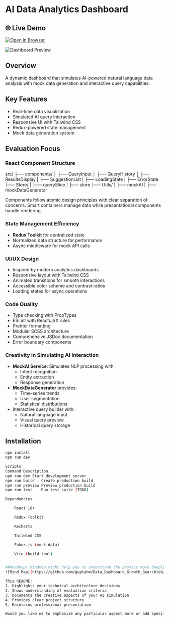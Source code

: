 # AI Data Analytics Dashboard

## 🌐 Live Demo
[![Open in Browser](https://img.shields.io/badge/View-Live_Demo-green?style=for-the-badge)](https://natural-language-data-dashboard.onrender.com)

![Dashboard Preview](https://raw.githubusercontent.com/GuptaHarry/Natural_Language_Data_Dashboard/main/MindMap.png)
## Overview
A dynamic dashboard that simulates AI-powered natural language data analysis with mock data generation and interactive query capabilities.

## Key Features
- Real-time data visualization
- Simulated AI query interaction
- Responsive UI with Tailwind CSS
- Redux-powered state management
- Mock data generation system

## Evaluation Focus

### React Component Structure
src/
├── components/
│ ├── QueryInput
│ ├── QueryHistory
│ ├── ResultsDisplay
| ├── SuggestionList
| ├── LoadingState
| ├── ErrorState
├── Store/
| ├── querySlice
| ├── store
├── Utils/
| ├── mockAI
| ├── mockDataGenerator


Components follow atomic design principles with clear separation of concerns. Smart containers manage data while presentational components handle rendering.

### State Management Efficiency
- **Redux Toolkit** for centralized state
- Normalized data structure for performance
- Async middleware for mock API calls

### UI/UX Design
- Inspired by modern analytics dashboards
- Responsive layout with Tailwind CSS
- Animated transitions for smooth interactions
- Accessible color scheme and contrast ratios
- Loading states for async operations

### Code Quality
- Type checking with PropTypes
- ESLint with React/JSX rules
- Prettier formatting
- Modular SCSS architecture
- Comprehensive JSDoc documentation
- Error boundary components

### Creativity in Simulating AI Interaction
- **MockAI Service**: Simulates NLP processing with:
  - Intent recognition
  - Entity extraction
  - Response generation
- **MockDataGenerator** provides:
  - Time-series trends
  - User segmentation
  - Statistical distributions
- Interactive query builder with:
  - Natural language input
  - Visual query preview
  - Historical query storage

## Installation
```bash
npm install
npm run dev

Scripts
Command	Description
npm run dev	Start development server
npm run build	Create production build
npm run preview	Preview production build
npm run test	Run test suite (TODO)

Dependencies

    React 18+

    Redux Toolkit

    Recharts

    Tailwind CSS

    Faker.js (mock data)

    Vite (build tool)


##Roadmap/ MindMap might help you to understand the project more deeply
![Mind Map](https://github.com/guptahm/Data_Dashboard_Growth_Gear/blob/main/MindMap.png)

This README:
1. Highlights your technical architecture decisions
2. Shows understanding of evaluation criteria
3. Documents the creative aspects of your AI simulation
4. Provides clear project structure
5. Maintains professional presentation

Would you like me to emphasize any particular aspect more or add specific implementation details?

